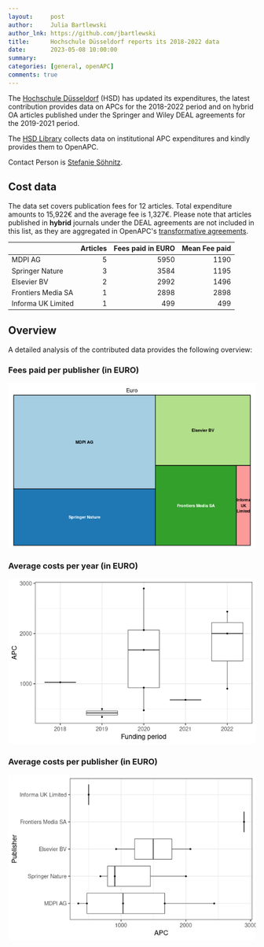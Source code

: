 ```yaml
---
layout:     post
author:     Julia Bartlewski
author_lnk: https://github.com/jbartlewski
title:      Hochschule Düsseldorf reports its 2018-2022 data
date:       2023-05-08 10:00:00
summary:    
categories: [general, openAPC]
comments: true
---
```





The [Hochschule Düsseldorf](https://hs-duesseldorf.de/en) (HSD) has updated its expenditures, the latest contribution provides data on APCs for the 2018-2022 period and on hybrid OA articles published under the Springer and Wiley DEAL agreements for the 2019-2021 period.

The [HSD Library](https://bib.hs-duesseldorf.de/en) collects data on institutional APC expenditures and kindly provides them to OpenAPC.

Contact Person is [Stefanie Söhnitz](mailto:opus.bibliothek@hs-duesseldorf.de).

## Cost data



The data set covers publication fees for 12 articles. Total expenditure amounts to 15,922€ and the average fee is 1,327€. Please note that articles published in **hybrid** journals under the DEAL agreements are not included in this list, as they are aggregated in OpenAPC's [transformative agreements](https://github.com/OpenAPC/openapc-de/tree/master/data/transformative_agreements).


|                   | Articles| Fees paid in EURO| Mean Fee paid|
|:------------------|--------:|-----------------:|-------------:|
|MDPI AG            |        5|              5950|          1190|
|Springer Nature    |        3|              3584|          1195|
|Elsevier BV        |        2|              2992|          1496|
|Frontiers Media SA |        1|              2898|          2898|
|Informa UK Limited |        1|               499|           499|

## Overview

A detailed analysis of the contributed data provides the following overview:

### Fees paid per publisher (in EURO)

![plot of chunk tree_hsd_2023_05_09_full](/figure/tree_hsd_2023_05_09_full-1.png)

###  Average costs per year (in EURO)

![plot of chunk box_hsd_2023_05_08_year_full](/figure/box_hsd_2023_05_08_year_full-1.png)


###  Average costs per publisher (in EURO)

![plot of chunk box_hsd_2023_05_08_publisher_full](/figure/box_hsd_2023_05_08_publisher_full-1.png)
